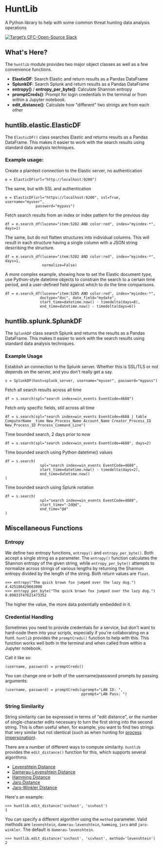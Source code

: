 # HuntLib
A Python library to help with some common threat hunting data analysis operations

[![Target’s CFC-Open-Source Slack](https://cfc-slack-inv.herokuapp.com/badge.svg?colorA=155799&colorB=159953)](https://cfc-slack-inv.herokuapp.com/)

## What's Here?
The `huntlib` module provides two major object classes as well as a few convenience functions.  

* **ElasticDF**: Search Elastic and return results as a Pandas DataFrame
* **SplunkDF**: Search Splunk and return results as a Pandas DataFrame
* **entropy()** / **entropy_per_byte()**: Calculate Shannon entropy
* **promptCreds()**: Prompt for login credentials in the terminal or from within a Jupyter notebook.
* **edit_distance()**: Calculate how "different" two strings are from each other

## huntlib.elastic.ElasticDF
The `ElasticDF()` class searches Elastic and returns results as a Pandas DataFrame.  This makes it easier to work with the search results using standard data analysis techniques.

### Example usage:

Create a plaintext connection to the Elastic server, no authentication

    e = ElasticDF(url="http://localhost:9200")

The same, but with SSL and authentication

    e = ElasticDF(url="https://localhost:9200", ssl=True, username="myuser",
                  password="mypass")

Fetch search results from an index or index pattern for the previous day

    df = e.search_df(lucene="item:5282 AND color:red", index="myindex-*", days=1)

The same, but do not flatten structures into individual columns. This will result in each structure having a single column with a JSON string describing the structure.

    df = e.search_df(lucene="item:5282 AND color:red", index="myindex-*", days=1,
                     normalize=False)

A more complex example, showing how to set the Elastic document type, use Python-style datetime objects to constrain the search to a certain time period, and a user-defined field against which to do the time comparisons.

    df = e.search_df(lucene="item:5285 AND color:red", index="myindex-*",
                    doctype="doc", date_field="mydate",
                    start_time=datetime.now() - timedelta(days=8),
                    end_time=datetime.now() - timedelta(days=6))

## huntlib.splunk.SplunkDF

The `SplunkDF` class search Splunk and returns the results as a Pandas DataFrame. This makes it easier to work with the search results using standard data analysis techniques.

### Example Usage

Establish an connection to the Splunk server. Whether this is SSL/TLS or not depends on the server, and you don't really get a say.

    s = SplunkDF(host=splunk_server, username="myuser", password="mypass")

Fetch all search results across all time

    df = s.search(spl="search index=win_events EventCode=4688")

Fetch only specific fields, still across all time

    df = s.search(spl="search index=win_events EventCode=4688 | table ComputerName _time New_Process_Name Account_Name Creator_Process_ID New_Process_ID Process_Command_Line")

Time bounded search, 2 days prior to now

    df = s.search(spl="search index=win_events EventCode=4688", days=2)

Time bounded search using Python datetime() values

    df = s.search(
                    spl="search index=win_events EventCode=4688",
                    start_time=datetime.now() - timedelta(days=2),
                    end_time=datetime.now()
    )

Time bounded search using Splunk notation

    df = s.search(
                    spl="search index=win_events EventCode=4688",
                    start_time="-2d@d",
                    end_time="@d"
    )

## Miscellaneous Functions

### Entropy

We define two entropy functions, `entropy()` and `entropy_per_byte()`. Both accept a single string as a parameter.  The `entropy()` function calculates the Shannon entropy of the given string, while `entropy_per_byte()` attempts to normalize across strings of various lengths by returning the Shannon entropy divided by the length of the string.  Both return values are `float`.

    >>> entropy("The quick brown fox jumped over the lazy dog.")
    4.425186429663008
    >>> entropy_per_byte("The quick brown fox jumped over the lazy dog.")
    0.09833747621473352

The higher the value, the more data potentially embedded in it.

### Credential Handling

Sometimes you need to provide credentials for a service, but don't want to hard-code them into your scripts, especially if you're collaborating on a hunt.  `huntlib` provides the `promptCreds()` function to help with this. This function works well both in the terminal and when called from within a Jupyter notebook.

Call it like so:

    (username, password) = promptCreds()

You can change one or both of the username/password prompts by passing arguments:

    (username, password) = promptCreds(uprompt="LAN ID: ",
                                       pprompt="LAN Pass: ")

### String Similarity

String similarity can be expressed in terms of "edit distance", or the number of single-character edits necessary to turn the first string into the second string.  This is often useful when, for example, you want to find two strings that very similar but not identical (such as when hunting for [process impersonation](http://detect-respond.blogspot.com/2016/11/hunting-for-malware-critical-process.html)).

There are a number of different ways to compute similarity. `huntlib` provides the `edit_distance()` function for this, which supports several algorithms:

* [Levenshtein Distance](https://en.wikipedia.org/wiki/Levenshtein_distance)
* [Damerau-Levenshtein Distance](https://en.wikipedia.org/wiki/Damerau%E2%80%93Levenshtein_distance)
* [Hamming Distance](https://en.wikipedia.org/wiki/Hamming_distance)
* [Jaro Distance](https://en.wikipedia.org/wiki/Jaro%E2%80%93Winkler_distance)
* [Jaro-Winkler Distance](https://en.wikipedia.org/wiki/Jaro%E2%80%93Winkler_distance)

Here's an example:

    >>> huntlib.edit_distance('svchost', 'scvhost')
    1

You can specify a different algorithm using the `method` parameter. Valid methods are `levenshtein`, `damerau-levenshtein`, `hamming`, `jaro` and `jaro-winkler`. The default is `damerau-levenshtein`.

    >>> huntlib.edit_distance('svchost', 'scvhost', method='levenshtein')
    2
